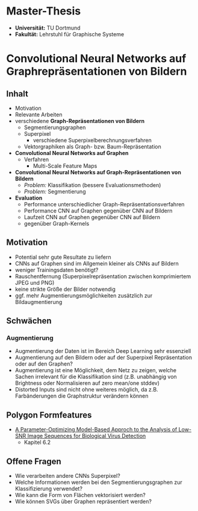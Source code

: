 # Master-Thesis

* **Universität:** TU Dortmund
* **Fakultät:** Lehrstuhl für Graphische Systeme

# Convolutional Neural Networks auf Graphrepräsentationen von Bildern

## Inhalt

* Motivation
* Relevante Arbeiten
* verschiedene **Graph-Repräsentationen von Bildern**
  * Segmentierungsgraphen
  * Superpixel
    * verschiedene Superpixelberechnungsverfahren
  * Vektorgraphiken als Graph- bzw. Baum-Repräsentation
* **Convolutional Neural Networks auf Graphen**
  * Verfahren
    * Multi-Scale Feature Maps
* **Convolutional Neural Networks auf Graph-Repräsentationen von Bildern**
  * *Problem:* Klassifikation (bessere Evaluationsmethoden)
  * *Problem:* Segmentierung
* **Evaluation**
  * Performance unterschiedlicher Graph-Repräsentationsverfahren
  * Performance CNN auf Graphen gegenüber CNN auf Bildern
  * Laufzeit CNN auf Graphen gegenüber CNN auf Bildern
  * gegenüber Graph-Kernels

## Motivation

* Potential sehr gute Resultate zu liefern
* CNNs auf Graphen sind im Allgemein kleiner als CNNs auf Bildern
* weniger Trainingsdaten benötigt?
* Rauschentfernung (Superpixelrepräsentation zwischen komprimiertem JPEG und
  PNG)
* keine strikte Größe der Bilder notwendig
* ggf. mehr Augmentierungsmöglichkeiten zusätzlich zur Bildaugmentierung

## Schwächen

### Augmentierung

* Augmentierung der Daten ist im Bereich Deep Learning sehr essenziell
* Augmentierung auf den Bildern oder auf der Superpixel Repräsentation oder auf
  den Graphen?
* Augmentierung ist eine Möglichkeit, dem Netz zu zeigen, welche Sachen
  irrelevant für die Klassifikation sind (z.B. unabhängig von Brightness oder
  Normalisieren auf zero mean/one stddev)
* Distorted Inputs sind nicht ohne weiteres möglich, da z.B. Farbänderungen die
  Graphstruktur verändern können

## Polygon Formfeatures

* [A Parameter-Optimizing Model-Based Approch to the Analysis of Low-SNR Image 
  Sequences for Biological Virus 
  Detection](https://eldorado.tu-dortmund.de/handle/2003/35229)
  * Kapitel 6.2

## Offene Fragen

* Wie verarbeiten andere CNNs Superpixel?
* Welche Informationen werden bei den Segmentierungsgraphen zur Klassifizierung
  verwendet?
* Wie kann die Form von Flächen vektorisiert werden?
* Wie können SVGs über Graphen repräsentiert werden?
